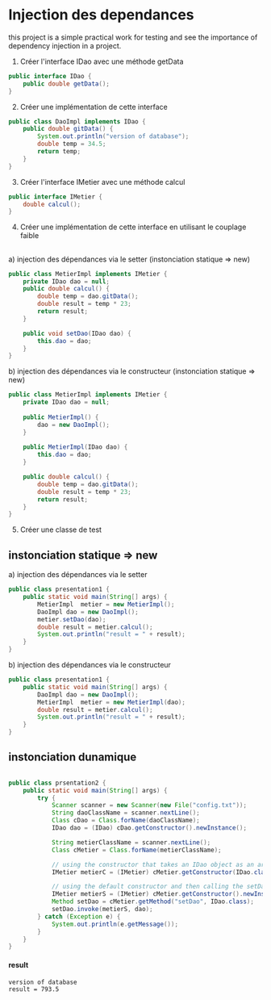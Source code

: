 # Injection des dependances
 this project is a simple practical work for testing and see the importance of dependency injection in a project.
1. Créer l'interface IDao avec une méthode getData
```java
public interface IDao {
    public double getData();
}
```
2. Créer une implémentation de cette interface
```java
public class DaoImpl implements IDao {
    public double gitData() {
        System.out.println("version of database");
        double temp = 34.5;
        return temp;
    }
}
```
3. Créer l'interface IMetier avec une méthode calcul
```java
public interface IMetier {
    double calcul();
}
```
4. Créer une implémentation de cette interface en utilisant le couplage faible
## 
a) injection des dépendances via le setter (instonciation statique => new) 
```java
public class MetierImpl implements IMetier {
    private IDao dao = null;
    public double calcul() {
        double temp = dao.gitData();
        double result = temp * 23;
        return result;
    }

    public void setDao(IDao dao) {
        this.dao = dao;
    }
}
```
b) injection des dépendances via le constructeur (instonciation statique => new)
```java
public class MetierImpl implements IMetier {
    private IDao dao = null;
    
    public MetierImpl() {
        dao = new DaoImpl();
    }
    
    public MetierImpl(IDao dao) {
        this.dao = dao;
    }

    public double calcul() {
        double temp = dao.gitData();
        double result = temp * 23;
        return result;
    }
}
```
5. Créer une classe de test
## instonciation statique => new
a) injection des dépendances via le setter 
```java
public class presentation1 {
    public static void main(String[] args) {
        MetierImpl  metier = new MetierImpl();
        DaoImpl dao = new DaoImpl();
        metier.setDao(dao);
        double result = metier.calcul();
        System.out.println("result = " + result);
    }
}
```
b) injection des dépendances via le constructeur 
```java
public class presentation1 {
    public static void main(String[] args) {
        DaoImpl dao = new DaoImpl();
        MetierImpl  metier = new MetierImpl(dao);
        double result = metier.calcul();
        System.out.println("result = " + result);
    }
}
```
## instonciation dunamique
```java

public class prsentation2 {
    public static void main(String[] args) {
        try {
            Scanner scanner = new Scanner(new File("config.txt"));
            String daoClassName = scanner.nextLine();
            Class cDao = Class.forName(daoClassName);
            IDao dao = (IDao) cDao.getConstructor().newInstance();

            String metierClassName = scanner.nextLine();
            Class cMetier = Class.forName(metierClassName);

            // using the constructor that takes an IDao object as an argument
            IMetier metierC = (IMetier) cMetier.getConstructor(IDao.class).newInstance(dao);

            // using the default constructor and then calling the setDao method
            IMetier metierS = (IMetier) cMetier.getConstructor().newInstance();
            Method setDao = cMetier.getMethod("setDao", IDao.class);
            setDao.invoke(metierS, dao);
        } catch (Exception e) {
            System.out.println(e.getMessage());
        }
    }
}
```
#### result
```text
version of database
result = 793.5
```